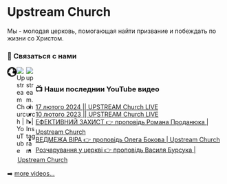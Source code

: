 # Upstream Church

Мы - молодая церковь, помогающая найти призвание и побеждать по жизни со Христом.

### 👥 Связаться с нами

[<img align="left" alt="upstream.life" width="22px" src="https://raw.githubusercontent.com/iconic/open-iconic/master/svg/globe.svg" />][website]
[<img align="left" alt="UpstreamChurch | YouTube" width="22px" src="https://cdn.jsdelivr.net/npm/simple-icons@v3/icons/youtube.svg" />][youtube]
[<img align="left" alt="upstream.church | Instagram" width="22px" src="https://cdn.jsdelivr.net/npm/simple-icons@v3/icons/instagram.svg" />][instagram]

<br />

### 📺 Наши последнии YouTube видео
<!-- YOUTUBE:START -->
- [17 лютого 2024 || UPSTREAM Church LIVE](https://www.youtube.com/watch?v=bvJvmJasF60)
- [10 лютого 2023 || UPSTREAM Church LIVE](https://www.youtube.com/watch?v=GH7lrYEMUIA)
- [ЕФЕКТИВНИЙ ЗАХИСТ 👉 проповідь Романа Проданюка | Upstream Church](https://www.youtube.com/watch?v=yQI0UHJTX1I)
- [ВЕДМЕЖА ВІРА 👉 проповідь Олега Бокова | Upstream Church](https://www.youtube.com/watch?v=REcOCYuJM3I)
- [Розчарування у церкві 👉 проповідь Василя Бурсука | Upstream Church](https://www.youtube.com/watch?v=uln4ZevYEI0)
<!-- YOUTUBE:END -->

➡️ [more videos...](https://youtube.com/UpstreamChurch)

[website]: https://upstream.life/
[youtube]: https://youtube.com/UpstreamChurch
[instagram]: https://www.instagram.com/upstream.church
